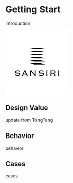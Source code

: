 Getting Start
=============

introduction

![logo](images/logo-sansiri.jpg)


## Design Value

update from TongTang 


## Behavior

behavior


## Cases

cases
